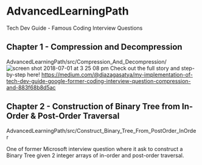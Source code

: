 # AdvancedLearningPath
Tech Dev Guide - Famous Coding Interview Questions
## Chapter 1 - Compression and Decompression
AdvancedLearningPath/src/Compression_And_Decompression/
![screen shot 2018-07-01 at 3 25 08 pm](https://user-images.githubusercontent.com/28573815/42295679-bcbaaad2-7fa1-11e8-8fa4-d4aa3149f5bc.png)
Check out the full story and step-by-step here! 
https://medium.com/@diazagasatya/my-implementation-of-tech-dev-guide-google-former-coding-interview-question-compression-and-883f68b8d5ac
## Chapter 2 - Construction of Binary Tree from In-Order & Post-Order Traversal
AdvancedLearningPath/src/Construct_Binary_Tree_From_PostOrder_InOrder
<p>One of former Microsoft interview question where it ask to construct a Binary Tree given 2 integer arrays of in-order and post-order traversal.</p>
